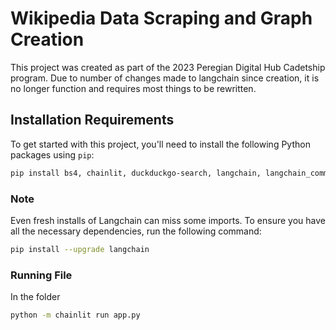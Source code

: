 # Wikipedia Data Scraping and Graph Creation

This project was created as part of the 2023 Peregian Digital Hub Cadetship program. Due to number of changes made to langchain since creation, it is no longer function and requires most things to be rewritten.

## Installation Requirements

To get started with this project, you'll need to install the following Python packages using `pip`:

```bash
pip install bs4, chainlit, duckduckgo-search, langchain, langchain_community, langchain_experimental, langchain_openai, pandas, wikipedia
```

### Note

Even fresh installs of Langchain can miss some imports. To ensure you have all the necessary dependencies, run the following command:

```bash
pip install --upgrade langchain
```

### Running File

In the folder

```bash
python -m chainlit run app.py
```
